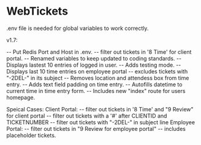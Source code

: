 # WebTickets

.env file is needed for global variables to work correctly.

v1.7:

-- Put Redis Port and Host in .env.
-- filter out tickets in '8 Time' for client portal.
-- Renamed variables to keep updated to coding standards.
-- Displays lastest 10 entries of logged in user.
-- Adds testing mode.
-- Displays last 10 time entries on employee portal
-- excludes tickets with "-2DEL-" in its subject
-- Removes location and attendess box from time entry.
-- Adds text field padding on time entry.
-- Autofills datetime to current time in time entry form.
-- Includes new "index" route for users homepage.

Speical Cases:
Client Portal:
-- filter out tickets in '8 Time' and "9 Review" for client portal
-- filter out tickets with a '#' after CLIENTID and TICKETNUMBER
-- filter out tickets with "-2DEL-" in subject line
Employee Portal:
-- filter out tickets in "9 Review for employee portal"
-- includes placeholder tickets.
